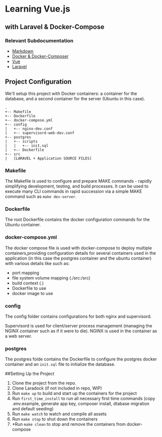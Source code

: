 # Learning Vue.js
## with Laravel & Docker-Compose

### Relevant Subdocumentation
* [Markdown](documents/markdown.md)
* [Docker & Docker-Composer](documents/docker-docker-composer.md)
* [Vue](documents/vue.md)
* [Laravel](documents/laravel.md)

## Project Configuration

We'll setup this project with Docker containers: a container for the database, and a second container for the server (Ubuntu in this case).

```
.
+-- Makefile
+-- Dockerfile
+-- docker-compose.yml
+-- config
|   +-- nginx-dev.conf
|   +-- supervisord-web-dev.conf
+-- postgres
|   +-- scripts
|   |   +-- init.sql
|   +-- Dockerfile
+-- src
|   [LARAVEL + Application SOURCE FILES]
```

### Makefile
The Makefile is used to configure and prepare MAKE commands - rapidly simplifying development, testing, and build processes. It can be used to execute many CLI commands in rapid succession via a simple MAKE command such as `make dev-server`.

### Dockerfile
The root Dockerfile contains the docker configuration commands for the Ubuntu container.

### docker-compose.yml
The docker compose file is used with docker-compose to deploy multiple containers,providing configuration details for several containers used in the application (in this case the postgres container and the ubuntu container) with various details like such as:

* port mapping
* file system volume mapping (./src:/src)
* build context (.)
* Dockerfile to use
* docker image to use

### config
The config folder contains configurations for both nginx and supervisord.

Supervisord is used for client/server process management (managing the NGINX container such as if it were to die). NGINX is used in the container as a web server.

### postgres
The postgres folde contains the Dockerfile to configure the postgres docker container and an `init.sql` file to initialize the database.


##Setting Up the Project

1. Clone the project from the repo.
2. Clone Laradock (if not included in repo, WIP)
3. Run `make up` to build and start up the containers for the project
4. Run `first_time_install` to run all necessary first time commands (copy .env.example, generate app key, composer install, dtabase migration and default seeding)
5. Run `make watch` to watch and compile all assets
7. Run `make stop` to shut down the containers
8. *Run `make clean` to stop and remove the containers from docker-compose